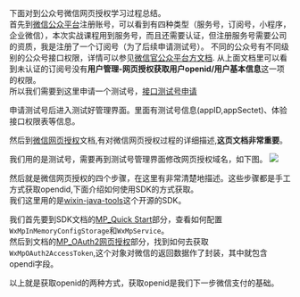 下面对到公众号微信网页授权学习过程总结。    
首先到[微信公众平台](https://mp.weixin.qq.com/)注册账号，可以看到有四种类型（服务号，订阅号，小程序，企业微信），本次实战课程用到服务号，而且还需要认证，但注册服务号需要公司的资质，我是注册了一个订阅号（为了后续申请测试号）。
不同的公众号有不同级别的公众号接口权限，详情可以参见[微信官公众平台方文档](https://mp.weixin.qq.com/wiki?t=resource/res_main&id=mp1433401084).
从上面文档里可以看到未认证的订阅号没有**用户管理-网页授权获取用户openid/用户基本信息**这一项的权限。    
所以我们需要到这里申请一个测试号，[接口测试号申请](https://mp.weixin.qq.com/wiki?t=resource/res_main&id=mp1421137522)

申请测试号后进入测试好管理界面。里面有测试号信息(appID,appSectet)、体验接口权限表等信息。

然后到[微信网页授权](https://mp.weixin.qq.com/wiki?t=resource/res_main&id=mp1421140842)文档,有对微信网页授权过程的详细描述,**这页文档非常重要**。     

我们用的是测试号，需要再到测试号管理界面修改网页授权域名，如下图。
![](https://github.com/sqmax/springboot-project/blob/blog/pic/7.png)

然后就是微信网页授权的四个步骤，在这里有非常清楚地描述。这些步骤都是手工方式获取opendid,下面介绍如何使用SDK的方式获取。    
我们这里用的是[wixin-java-tools](https://github.com/Wechat-Group/weixin-java-tools)这个开源的SDK。

我们首先要到SDK文档的[MP_Quick Start](https://github.com/Wechat-Group/weixin-java-tools/wiki/MP_Quick-Start)部分，查看如何配置`WxMpInMemoryConfigStorage`和`WxMpService`。    
然后到文档的[MP_OAuth2网页授权](https://github.com/Wechat-Group/weixin-java-tools/wiki/MP_OAuth2%E7%BD%91%E9%A1%B5%E6%8E%88%E6%9D%83)部分，找到如何去获取`WxMpOAuth2AccessToken`,这个对象对微信的返回数据作了封装，其中就包含opendi字段。

以上就是获取openid的两种方式，获取openid是我们下一步微信支付的基础。




